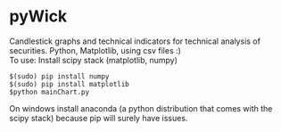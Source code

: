 # pyWick
Candlestick graphs and technical indicators for technical analysis of securities. Python, Matplotlib, using csv files :) <br>
To use: Install scipy stack (matplotlib, numpy)<br>
```
$(sudo) pip install numpy
$(sudo) pip install matplotlib
$python mainChart.py
```
On windows install anaconda (a python distribution that comes with the scipy stack) because pip will surely have issues.
